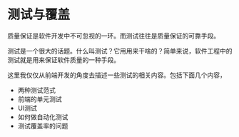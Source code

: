 # 测试与覆盖

质量保证是软件开发中不可忽视的一环。而测试往往是质量保证的可靠手段。

测试是一个很大的话题。什么叫测试？它用用来干啥的？简单来说，软件工程中的测试就是用来保证软件质量的一种手段。

这里我仅仅从前端开发的角度去描述一些测试的相关内容。包括下面几个内容，

- 两种测试范式
- 前端的单元测试
- UI测试
- 如何做自动化测试
- 测试覆盖率的问题
